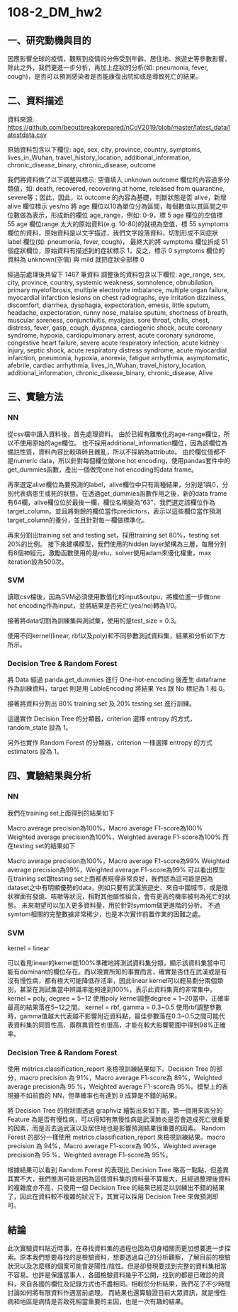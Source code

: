 # 108-2_DM_hw2
## 一、研究動機與目的
  因應影響全球的疫情，觀察到疫情的分佈受到年齡、居住地、旅遊史等參數影響，除此之外，我們更進一步分析，再加上症狀的分析(如: pneumonia, fever, cough)，是否可以預測感染者是否能康復出院抑或是導致死亡的結果。

## 二、資料描述
資料來源: https://github.com/beoutbreakprepared/nCoV2019/blob/master/latest_data/latestdata.csv

原始資料包含以下欄位:
age, sex, city, province, country, symptoms, lives_in_Wuhan, travel_history_location, additional_information, chronic_disease_binary, chronic_disease, outcome

我們將資料做了以下調整與標示:
空值填入 unknown
outcome 欄位的內容過多分類值，如: death, recovered, recovering at home, released from quarantine, severe等；因此，因此，以 outcome 的內容為基礎，判斷狀態是否 alive，新增 alive 欄位標示 yes/no
將 age 欄位以10為單位分為區間，每個數值以其區間之中位數做為表示，形成新的欄位 age_range，例如: 0-9，標 5
age 欄位的空值標 55
age 欄位range 太大的原始資料(e.g. 10-80)的就視為空值，標 55
symptoms 欄位的資料，原始資料是以文字描述，我們文字段落資料，切割形成不同症狀 label 欄位(如: pneumonia, fever, cough)， 最終大約將 symptoms 欄位拆成 51 個症狀欄位，原始資料有描述到的症狀標示 1，反之，標示 0
symptoms 欄位的資料為 unknown(空值) 與 mild 就把症狀全部標 0

經過前處理後共留下 1467 筆資料
調整後的資料包含以下欄位: age_range, sex, city, province, country, systemic weakness, somnolence, obnubilation, primary myelofibrosis, multiple electrolyte imbalance, multiple organ failure, myocardial infarction	lesions on chest radiographs, eye irritation	dizziness, discomfort, diarrhea, dysphagia, expectoration, emesis, little sputum, headache, expectoration, runny nose, malaise	sputum, shortness of breath, muscular soreness, conjunctivitis, myalgias, sore throat, chills, chest, distress, fever, gasp, cough, dyspnea, cardiogenic shock, acute coronary syndrome, hypoxia, cardiopulmonary arrest, acute coronary syndrome, congestive heart failure, severe acute respiratory infection, acute kidney injury, septic shock, acute respiratory distress syndrome, acute myocardial infarction, pneumonia, hypoxia, anorexia, fatigue	arrhythmia, asymptomatic, afebrile, cardiac arrhythmia, lives_in_Wuhan, travel_history_location, additional_information, chronic_disease_binary, chronic_disease, Alive


## 三、實驗方法
### NN
從csv檔中讀入資料後，首先處理資料。
由於已經有離散化的age-range欄位，所以不使用原始的age欄位。
也不採用additional_information欄位，因為該欄位為備註性質，資料內容比較瑣碎且雜亂，所以不採納為attribute。
由於欄位值都不是numeric data，所以針對每個欄位做one hot encoding，使用pandas套件中的get_dummies函數，產出一個做完one hot encoding的data frame。

再來選定alive欄位為要預測的label，alive欄位中只有兩種結果，分別是1與0，分別代表病患生或死的狀態。在透過get_dummies函數作用之後，新的data frame有64欄，alive欄位位於最後一欄，欄位名稱變為”63”，我們選定該欄位作為target_column。並且將剩餘的欄位當作predictors，表示以這些欄位當作預測target_column的養分，並且針對每一欄做標準化。

再來分割出training set and testing set，採用training set 80%，testing set 20%的比例。
接下來建構模型，我們使用的hidden layer架構為三層，每層分別有8個神經元，激勵函數使用的是relu，solver使用adam來優化權重，max iteration設為500次。
	

### SVM
讀取csv檔後，因為SVM必須使用數值化的input&outpu，將欄位進一步做one hot encoding作為input，並將結果是否死亡(yes/no)轉為1/0。

接著將data切割為訓練集與測試集，使用的是test_size = 0.3。

使用不同kernel(linear, rbf以及poly)和不同參數測試資料集，結果和分析如下方所示。

### Decision Tree & Random Forest
將 Data 經過 panda.get_dummies 進行 One-hot-encoding 後產生 dataframe 作為訓練資料，target 則是用 LableEncoding 將結果 Yes 跟 No 標記為 1 和 0。

接著將資料分割出 80% training set 及 20% testing set 進行訓練。

這邊實作 Decision Tree 的分類器，criterion 選擇 entropy 的方式，random_state 設為 1。

另外也實作 Random Forest 的分類器，criterion 一樣選擇 entropy 的方式 estimators 設為 1。


## 四、實驗結果與分析
### NN
我們在training set上面得到的結果如下

Macro average precision為100%，Macro average F1-score為100%
Weighted average precision為100%，Weighted average F1-score為100%
而在testing set的結果如下

Macro average precision為100%，Macro average F1-score為99%
Weighted average precision為99%，Weighted average F1-score為99%
可以看出模型在training set跟testing set上面都表現得非常良好，我們認為這可能是因為dataset之中有明顯優勢的data，例如只要有武漢旅遊史、來自中國城市，或是徵狀裡面有發燒、咳嗽等狀況，相對其他屬性組合，會有更高的機率被判為死亡的狀態。
未來期望可以加入更多資料量，用於針對symtom做更進階的分析。
不過symtom相關的完整數據非常稀少，也是本次實作前置作業的困難之處。

### SVM
kernel = linear

可以看見linear的kernel能100%準確地將測試資料集分類，顯示該資料集當中可能有dominant的欄位存在。而以現實所知的事實而言，確實是否住在武漢或是有沒有慢性病，都有極大可能降低存活率，因此linear kernel可以輕易劃分兩個類別，甚至在測試集當中辨識率能夠達到100%，表示此資料集真的非常集中。
kernel = poly, degree = 5~12
使用poly kernel調整degree = 1~20當中，正確率最高的結果落在5~12之間。
kernel = rbf, gamma = 0.3~0.5
使用rbf調整參數時，gamma值越大代表越不影響附近資料點，最佳參數落在0.3~0.5之間可能代表資料集的同質性高、兩群異質性也很高，才能在較大影響範圍中得到98%正確率。
### Decision Tree & Random Forest
使用 metrics.classification_report 來檢視訓練結果如下。Decision Tree 的部分，macro precision 為 91%，Macro average F1-score為 89%，Weighted average precision為 95 %，Weighted average F1-score為 95%。模型上的表現雖不如前面的 NN，但準確率也有達到 9 成算是不錯的結果。

將 Decision Tree 的樹狀圖透過 graphviz 繪製出來如下圖，第一個用來區分的Feature 為是否有慢性病，可以得知有無慢性病是武漢肺炎是否會造成死亡很重要的因素，而是否去過武漢以及居住地也是影響預測結果很重要的因素。
Random Forest 的部分一樣使用 metrics.classification_report 來檢視訓練結果。macro precision 為 94%，Macro average F1-score為 90%，Weighted average precision為 95 %，Weighted average F1-score為 95%。

根據結果可以看到 Random Forest 的表現比 Decision Tree 略高一點點，但差異其實不大，我們推測可能是因為這個資料集的資料量不算龐大，且經過整理後資料的複雜度亦不高，只使用一個 Decision Tree 的結果已經足以訓練出不錯的結果了，因此在資料較不複雜的狀況下，其實可以採用 Decision Tree 來做預測即可。

## 結論
此次實驗資料貼近時事，在尋找資料集的過程也因為切身相關而更加想要進一步探索。原本我們想要尋找的是檢驗資料，想要透過自己的分析觀察，了解目前的檢驗狀況以及怎麼樣的個案可能會是陽性/陰性。但是卻發現要找到完整的資料集相當不容易。也許是保護當事人，各國檢驗資料幾乎不公開，找到的都是已確診的資料，來自各國的欄位及記錄方式也不盡相同。相較於分析結果，我們花了不少時間討論如何將有限資料作適當前處理。
而結果也還算驗證目前大眾資訊，就是慢性病和地區是病情是否致死相當重要的主因，也是一次有趣的結果。
